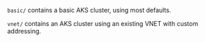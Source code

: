 `basic/` contains a basic AKS cluster, using most defaults.

`vnet/` contains an AKS cluster using an existing VNET with custom addressing.
